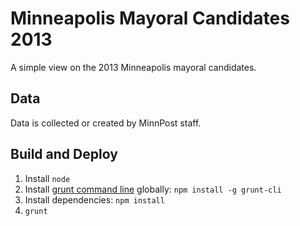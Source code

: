 # Minneapolis Mayoral Candidates 2013

A simple view on the 2013 Minneapolis mayoral candidates.

## Data

Data is collected or created by MinnPost staff.

## Build and Deploy

1. Install ```node```
1. Install [grunt command line](http://gruntjs.com/) globally: ```npm install -g grunt-cli```
2. Install dependencies: ```npm install```
3. ```grunt```
